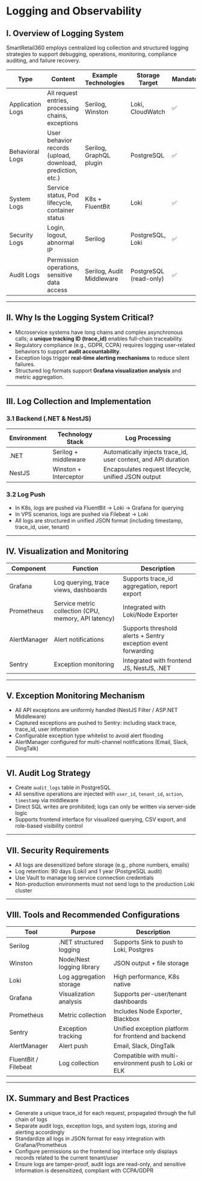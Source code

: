 # Logging and Observability

## I. Overview of Logging System

SmartRetail360 employs centralized log collection and structured logging strategies to support debugging, operations, monitoring, compliance auditing, and failure recovery.

| Type | Content | Example Technologies | Storage Target | Mandatory |
|------|---------|----------------------|----------------|-----------|
| Application Logs | All request entries, processing chains, exceptions | Serilog, Winston | Loki, CloudWatch | ✅ |
| Behavioral Logs | User behavior records (upload, download, prediction, etc.) | Serilog, GraphQL plugin | PostgreSQL | ✅ |
| System Logs | Service status, Pod lifecycle, container status | K8s + FluentBit | Loki | ✅ |
| Security Logs | Login, logout, abnormal IP | Serilog | PostgreSQL, Loki | ✅ |
| Audit Logs | Permission operations, sensitive data access | Serilog, Audit Middleware | PostgreSQL (read-only) | ✅ |

---

## II. Why Is the Logging System Critical?

- Microservice systems have long chains and complex asynchronous calls; a **unique tracking ID (trace_id)** enables full-chain traceability.
- Regulatory compliance (e.g., GDPR, CCPA) requires logging user-related behaviors to support **audit accountability**.
- Exception logs trigger **real-time alerting mechanisms** to reduce silent failures.
- Structured log formats support **Grafana visualization analysis** and metric aggregation.

---

## III. Log Collection and Implementation

### 3.1 Backend (.NET & NestJS)

| Environment | Technology Stack | Log Processing |
|-------------|------------------|---------------|
| .NET | Serilog + middleware | Automatically injects trace_id, user context, and API duration |
| NestJS | Winston + Interceptor | Encapsulates request lifecycle, unified JSON output |

### 3.2 Log Push

- In K8s, logs are pushed via FluentBit → Loki → Grafana for querying
- In VPS scenarios, logs are pushed via Filebeat → Loki
- All logs are structured in unified JSON format (including timestamp, trace_id, user, tenant)

---

## IV. Visualization and Monitoring

| Component | Function | Description |
|-----------|----------|-------------|
| Grafana | Log querying, trace views, dashboards | Supports trace_id aggregation, report export |
| Prometheus | Service metric collection (CPU, memory, API latency) | Integrated with Loki/Node Exporter |
| AlertManager | Alert notifications | Supports threshold alerts + Sentry exception event forwarding |
| Sentry | Exception monitoring | Integrated with frontend JS, NestJS, .NET |

---

## V. Exception Monitoring Mechanism

- All API exceptions are uniformly handled (NestJS Filter / ASP.NET Middleware)
- Captured exceptions are pushed to Sentry: including stack trace, trace_id, user information
- Configurable exception type whitelist to avoid alert flooding
- AlertManager configured for multi-channel notifications (Email, Slack, DingTalk)

---

## VI. Audit Log Strategy

- Create `audit_logs` table in PostgreSQL
- All sensitive operations are injected with `user_id`, `tenant_id`, `action`, `timestamp` via middleware
- Direct SQL writes are prohibited; logs can only be written via server-side logic
- Supports frontend interface for visualized querying, CSV export, and role-based visibility control

---

## VII. Security Requirements

- All logs are desensitized before storage (e.g., phone numbers, emails)
- Log retention: 90 days (Loki) and 1 year (PostgreSQL audit)
- Use Vault to manage log service connection credentials
- Non-production environments must not send logs to the production Loki cluster

---

## VIII. Tools and Recommended Configurations

| Tool | Purpose | Description |
|------|---------|-------------|
| Serilog | .NET structured logging | Supports Sink to push to Loki, Postgres |
| Winston | Node/Nest logging library | JSON output + file storage |
| Loki | Log aggregation storage | High performance, K8s native |
| Grafana | Visualization analysis | Supports per-user/tenant dashboards |
| Prometheus | Metric collection | Includes Node Exporter, Blackbox |
| Sentry | Exception tracking | Unified exception platform for frontend and backend |
| AlertManager | Alert push | Email, Slack, DingTalk |
| FluentBit / Filebeat | Log collection | Compatible with multi-environment push to Loki or ELK |

---

## IX. Summary and Best Practices

- Generate a unique trace_id for each request, propagated through the full chain of logs
- Separate audit logs, exception logs, and system logs, storing and alerting accordingly
- Standardize all logs in JSON format for easy integration with Grafana/Prometheus
- Configure permissions so the frontend log interface only displays records related to the current tenant/user
- Ensure logs are tamper-proof, audit logs are read-only, and sensitive information is desensitized, compliant with CCPA/GDPR